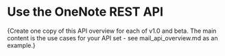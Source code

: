 # Use the OneNote REST API

{Create one copy of this API overview for each of v1.0 and beta. The main content is the use cases for your API set - see mail_api_overview.md as an example.}